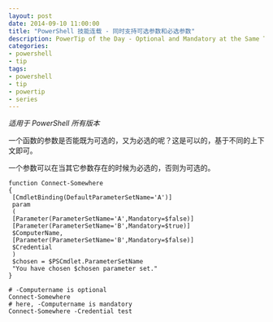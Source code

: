```yaml
---
layout: post
date: 2014-09-10 11:00:00
title: "PowerShell 技能连载 - 同时支持可选参数和必选参数"
description: PowerTip of the Day - Optional and Mandatory at the Same Time
categories:
- powershell
- tip
tags:
- powershell
- tip
- powertip
- series
---
```

_适用于 PowerShell 所有版本_

一个函数的参数是否能既为可选的，又为必选的呢？这是可以的，基于不同的上下文即可。

一个参数可以在当其它参数存在的时候为必选的，否则为可选的。

    function Connect-Somewhere
    {
     [CmdletBinding(DefaultParameterSetName='A')]
     param
     (
     [Parameter(ParameterSetName='A',Mandatory=$false)]
     [Parameter(ParameterSetName='B',Mandatory=$true)]
     $ComputerName,
     [Parameter(ParameterSetName='B',Mandatory=$false)]
     $Credential
     )
     $chosen = $PSCmdlet.ParameterSetName
     "You have chosen $chosen parameter set."
    }
    
    # -Computername is optional
    Connect-Somewhere
    # here, -Computername is mandatory
    Connect-Somewhere -Credential test

<!--本文国际来源：[Optional and Mandatory at the Same Time](http://community.idera.com/powershell/powertips/b/tips/posts/optional-and-mandatory-at-the-same-time)-->

